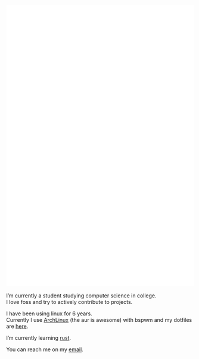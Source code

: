 ![Metrics](https://github.com/uttarayan21/uttarayan21/blob/main/github-metrics.svg)

I’m currently a student studying computer science in college.  
I love foss and try to actively contribute to projects.

I have been using linux for 6 years.  
Currently I use [ArchLinux](https://archlinux.org) (the aur is awesome) with bspwm and my dotfiles are [here](https://github.com/uttarayan21/dotfiles).

I’m currently learning [rust](https://www.rust-lang.org/).  

You can reach me on my [email](mailto:email@uttarayan21.me).
